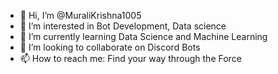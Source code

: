 - 👋 Hi, I’m @MuraliKrishna1005
- 👀 I’m interested in Bot Development, Data science
- 🌱 I’m currently learning Data Science and Machine Learning
- 💞️ I’m looking to collaborate on Discord Bots
- 📫 How to reach me: Find your way through the Force

<!---
MuraliKrishna1005/MuraliKrishna1005 is a ✨ special ✨ repository because its `README.md` (this file) appears on your GitHub profile.
You can click the Preview link to take a look at your changes.
--->
